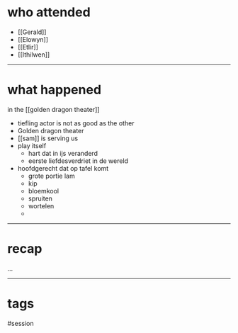 # who attended

- [[Gerald]]
- [[Elowyn]]
- [[Etlir]]
- [[Ithilwen]]

---
# what happened

in the [[golden dragon theater]]
- tiefling actor is not as good as the other 
- Golden dragon theater
- [[sam]] is serving us
- play itself
	- hart dat in ijs veranderd
	- eerste liefdesverdriet in de wereld
- hoofdgerecht dat op tafel komt
	- grote portie lam
	- kip
	- bloemkool
	- spruiten
	- wortelen
	- 

---
# recap

...

---
# tags

#session